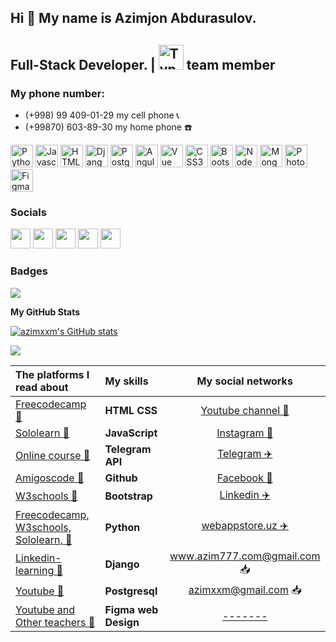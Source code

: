 ## Hi 👋 My name is Azimjon Abdurasulov. 


Full-Stack Developer. | <a href="https://1sonia.uz/" target="_blank" rel="noreferrer"><img src="https://user-images.githubusercontent.com/76002783/168444357-e0b4f5b1-5503-4d37-9700-0005ea4055de.png"  height="40" alt="Typescript" /></a> team member
---------------

### My phone number:
- (+998) 99 409-01-29 my cell phone  📞
- (+99870) 603-89-30 my home phone ☎️



<p align="left">

<a href="https://www.python.org/" target="_blank" rel="noreferrer"><img src="https://raw.githubusercontent.com/danielcranney/readme-generator/main/public/icons/skills/python-colored.svg" width="36" height="36" alt="Python" /></a>
<a href="https://developer.mozilla.org/en-US/docs/Web/JavaScript" target="_blank" rel="noreferrer"><img src="https://raw.githubusercontent.com/danielcranney/readme-generator/main/public/icons/skills/javascript-colored.svg" width="36" height="36" alt="Javascript" /></a>
<a href="https://developer.mozilla.org/en-US/docs/Glossary/HTML5" target="_blank" rel="noreferrer"><img src="https://raw.githubusercontent.com/danielcranney/readme-generator/main/public/icons/skills/html5-colored.svg" width="36" height="36" alt="HTML5" /></a>
<a href="https://djangoproject.com/" target="_blank" rel="noreferrer"><img src="https://raw.githubusercontent.com/danielcranney/readme-generator/main/public/icons/skills/django-colored.svg" width="36" height="36" alt="Django" /></a>
<a href="https://www.postgresql.org/" target="_blank" rel="noreferrer"><img src="https://raw.githubusercontent.com/danielcranney/readme-generator/main/public/icons/skills/postgresql-colored.svg" width="36" height="36" alt="PostgreSQL" /></a>
<a href="https://https://fastapi.tiangolo.com/" target="_blank" rel="noreferrer"><img src="https://raw.githubusercontent.com/danielcranney/readme-generator/main/public/icons/skills/fastapi-colored.svg" width="36" height="36" alt="Angular" /></a>
<a href="https://flask.palletsprojects.com/" target="_blank" rel="noreferrer"><img src="https://raw.githubusercontent.com/danielcranney/readme-generator/main/public/icons/skills/flask-colored.svg" width="36" height="36" alt="Vue" /></a>
<a href="https://www.w3.org/TR/CSS/#css" target="_blank" rel="noreferrer"><img src="https://raw.githubusercontent.com/danielcranney/readme-generator/main/public/icons/skills/css3-colored.svg" width="36" height="36" alt="CSS3" /></a>
<a href="https://getbootstrap.com/" target="_blank" rel="noreferrer"><img src="https://raw.githubusercontent.com/danielcranney/readme-generator/main/public/icons/skills/bootstrap-colored.svg" width="36" height="36" alt="Bootstrap" /></a>
<a href="https://nodejs.org/en/" target="_blank" rel="noreferrer"><img src="https://raw.githubusercontent.com/danielcranney/readme-generator/main/public/icons/skills/nodejs-colored.svg" width="36" height="36" alt="NodeJS" /></a>
<a href="https://www.mongodb.com/" target="_blank" rel="noreferrer"><img src="https://raw.githubusercontent.com/danielcranney/readme-generator/main/public/icons/skills/mongodb-colored.svg" width="36" height="36" alt="MongoDB" /></a>
<a href="https://www.adobe.com/uk/products/photoshop.html" target="_blank" rel="noreferrer"><img src="https://raw.githubusercontent.com/danielcranney/readme-generator/main/public/icons/skills/photoshop-colored-dark.svg" width="36" height="36" alt="Photoshop" /></a>
<a href="https://www.figma.com/" target="_blank" rel="noreferrer"><img src="https://raw.githubusercontent.com/danielcranney/readme-generator/main/public/icons/skills/figma-colored.svg" width="36" height="36" alt="Figma" /></a>
</p>


### Socials


<p align="left">  
<a href="https://www.github.com/azimxxm" target="_blank" rel="noreferrer"><img src="https://raw.githubusercontent.com/danielcranney/readme-generator/main/public/icons/socials/github-dark.svg" width="32" height="32" /></a>
<a href="http://www.instagram.com/azim_29_01" target="_blank" rel="noreferrer"><img src="https://raw.githubusercontent.com/danielcranney/readme-generator/main/public/icons/socials/instagram.svg" width="32" height="32" /></a> 
<a href="https://www.linkedin.com/in/azimjon-abdurasulov-aa10671b3" target="_blank" rel="noreferrer"><img src="https://raw.githubusercontent.com/danielcranney/readme-generator/main/public/icons/socials/linkedin.svg" width="32" height="32" /></a> 
<a href="https://www.twitter.com/azim_29_01" target="_blank" rel="noreferrer"><img src="https://raw.githubusercontent.com/danielcranney/readme-generator/main/public/icons/socials/twitter.svg" width="32" height="32" /></a> 
<a href="https://www.youtube.com/channel/UCfliQ_F24412ey6V9tmYJWA" target="_blank" rel="noreferrer"><img src="https://raw.githubusercontent.com/danielcranney/readme-generator/main/public/icons/socials/youtube.svg" width="32" height="32" /></a>
</p>


### Badges
<a href="https://www.github.com/azimxxm" target="_blank" rel="noreferrer"><img src="https://img.shields.io/github/followers/azimxxm?logo=github&style=for-the-badge&color=0891b2&labelColor=1c1917" /></a>

<b>My GitHub Stats</b>

<a href="http://www.github.com/azimxxm"><img src="https://github-readme-stats.vercel.app/api?username=azimxxm&show_icons=true&hide=&count_private=true&title_color=0891b2&text_color=ffffff&icon_color=0891b2&bg_color=1c1917&hide_border=true&show_icons=true" alt="azimxxm's GitHub stats" /></a>

<a href="http://www.github.com/azimxxm"><img src="https://github-readme-streak-stats.herokuapp.com/?user=azimxxm&stroke=ffffff&background=1c1917&ring=0891b2&fire=0891b2&currStreakNum=ffffff&currStreakLabel=0891b2&sideNums=ffffff&sideLabels=ffffff&dates=ffffff&hide_border=true" /></a>


| The platforms I read about                                                  | My skills            |                                    My social networks                                     |
|:----------------------------------------------------------------------------|:---------------------|:-----------------------------------------------------------------------------------------:|
| [Freecodecamp 🚀](https://www.freecodecamp.org)                             | **HTML**  **CSS**    | <a href="https://www.youtube.com/channel/UCfliQ_F24412ey6V9tmYJWA">Youtube channel 🎥</a> |
| [Sololearn 🚀](https://www.sololearn.com)                                   | **JavaScript**       |              <a href="https://www.instagram.com/azim_29_01">Instagram 📸</a>              |
| [Online course 🚀](https://mohirdev.uz)                                     | **Telegram API**     |                     <a href="https://t.me/azim_01_29">Telegram ✈️</a>                     |
| [Amigoscode 🚀](https://amigoscode.com)                                     | **Github**           |           <a href="https://www.facebook.com/azimbekabdurasulov">Facebook 📸</a>           |
| [W3schools 🚀](https://www.w3schools.com)                                   | **Bootstrap**        |    <a href="https://www.linkedin.com/in/azimjon-abdurasulov-aa10671b3">Linkedin ✈️</a>    |
| [Freecodecamp, W3schools, Sololearn, 🚀](https://www.linkedin.com/learning) | **Python**           |                <a href="https://www.webappstore.uz">webappstore.uz ✈️</a>                 |
| [Linkedin-learning 🚀](https://www.linkedin.com/learning)                   | **Django**           |        <a href="mailto:www.azim777.com@gmail.com">www.azim777.com@gmail.com 📥</a>        |
| [Youtube 🚀](https://www.youtube.com)                                       | **Postgresql**       |                <a href="mailto:azimxxm@gmail.com">azimxxm@gmail.com 📥</a>                |
| [Youtube and Other teachers 🚀](https://www.youtube.com)                    | **Figma web Design** |                         <a href="tel:+998994090129"> -------</a>                          |
